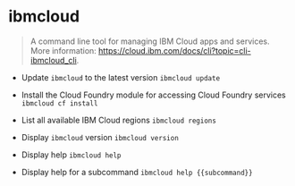# ibmcloud
> A command line tool for managing IBM Cloud apps and services.
> More information: <https://cloud.ibm.com/docs/cli?topic=cli-ibmcloud_cli>.

- Update `ibmcloud` to the latest version
`ibmcloud update`

- Install the Cloud Foundry module for accessing Cloud Foundry services
`ibmcloud cf install`

- List all available IBM Cloud regions
`ibmcloud regions`

- Display `ibmcloud` version
`ibmcloud version`

- Display help
`ibmcloud help`

- Display help for a subcommand
`ibmcloud help {{subcommand}}`

